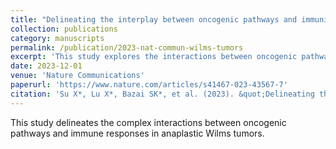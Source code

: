 ```yaml
---
title: "Delineating the interplay between oncogenic pathways and immunity in anaplastic Wilms tumors"
collection: publications
category: manuscripts
permalink: /publication/2023-nat-commun-wilms-tumors
excerpt: 'This study explores the interactions between oncogenic pathways and immunity in anaplastic Wilms tumors.'
date: 2023-12-01
venue: 'Nature Communications'
paperurl: 'https://www.nature.com/articles/s41467-023-43567-7'
citation: 'Su X*, Lu X*, Bazai SK*, et al. (2023). &quot;Delineating the interplay between oncogenic pathways and immunity in anaplastic Wilms tumors.&quot; <i>Nat Commun</i>. 14(1):7884.'
---
```


This study delineates the complex interactions between oncogenic pathways and immune responses in anaplastic Wilms tumors.